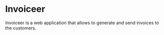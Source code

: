 # Invoiceer
Invoiceer is a web application that allows to generate and send invoices to the customers.
